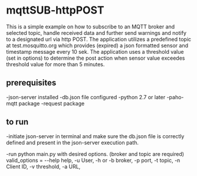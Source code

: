 # mqttSUB-httpPOST
This is a simple example on how to subscribe to an MQTT broker and selected topic, handle received data and further send warnings and notify to a designated url via http POST. The application utilizes a predefined topic at test.mosquitto.org which provides
(expired) a json formatted sensor and timestamp message every 10 sek. The application uses a threshold value (set in options) to determine the post action when sensor value exceedes threshold value for more than 5 minutes. 

## prerequisites
-json-server installed
-db.json file configured
-python 2.7 or later
-paho-mqtt package
-request package

## to run
-initiate json-server in terminal and make sure the db.json file is correctly defined and present in the json-server execution path.

-run python main.py with desired options. (broker and topic are required)
valid_options = --help help, 
                -u User,
                -h or -b broker,
                -p port,
                -t topic,
                -n Client ID,
                -v threshold,
                -a URL,
